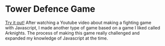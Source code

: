 # Tower Defence Game 
[Try it out!](https://helbindi.github.io/fe-arknights/)
After watching a Youtube video about making a fighting game with Javascript, I made another type of game based on a game I liked called Arknights. The process of making this game really challenged and expanded my knowledge of Javascript at the time.
